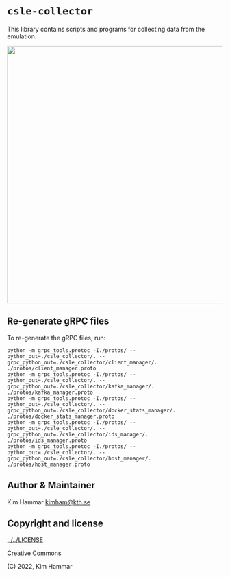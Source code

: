 # `csle-collector`

This library contains scripts and programs for collecting data from the emulation. 

<p align="center">
<img src="docs/data_collection_1.png" width="600">
</p>

## Re-generate gRPC files

To re-generate the gRPC files, run: 
```bash![img.png](img.pngd
python -m grpc_tools.protoc -I./protos/ --python_out=./csle_collector/. --grpc_python_out=./csle_collector/client_manager/. ./protos/client_manager.proto
python -m grpc_tools.protoc -I./protos/ --python_out=./csle_collector/. --grpc_python_out=./csle_collector/kafka_manager/. ./protos/kafka_manager.proto
python -m grpc_tools.protoc -I./protos/ --python_out=./csle_collector/. --grpc_python_out=./csle_collector/docker_stats_manager/. ./protos/docker_stats_manager.proto
python -m grpc_tools.protoc -I./protos/ --python_out=./csle_collector/. --grpc_python_out=./csle_collector/ids_manager/. ./protos/ids_manager.proto
python -m grpc_tools.protoc -I./protos/ --python_out=./csle_collector/. --grpc_python_out=./csle_collector/host_manager/. ./protos/host_manager.proto
```

## Author & Maintainer

Kim Hammar <kimham@kth.se>

## Copyright and license

[../../LICENSE](LICENSE.md)

Creative Commons

(C) 2022, Kim Hammar